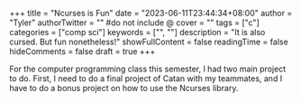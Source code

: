 +++
title = "Ncurses is Fun"
date = "2023-06-11T23:44:34+08:00"
author = "Tyler"
authorTwitter = "" #do not include @
cover = ""
tags = ["c"]
categories = ["comp sci"]
keywords = ["", ""]
description = "It is also cursed. But fun nonetheless!"
showFullContent = false
readingTime = false
hideComments = false
draft = true
+++

For the computer programming class this semester, I had two main project to do.
First, I need to do a final project of Catan with my teammates, and I have to do a bonus project on how to use the Ncurses library.
